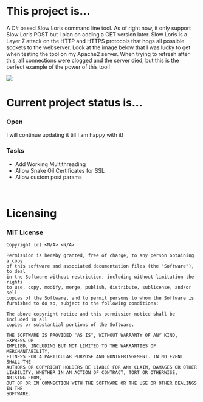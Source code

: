 <h1>This project is...</h1>
<p>A C# based Slow Loris command line tool. As of right now, it only support Slow Loris POST but I plan on adding a GET version later. Slow Loris is a Layer 7 attack on the HTTP and HTTPS protocols that hogs all possible sockets to the webserver. Look at the image below that I was lucky to get when testing the tool on my Apache2 server. When trying to refresh after this, all connections were clogged and the server died, but this is the perfect example of the power of this tool!</p>
<img src="https://i.imgur.com/Tzomtp7.png">
<br>
<h1>Current project status is...</h1>
<h3>Open</h3>
<p>I will continue updating it till I am happy with it!</p>
<h3>Tasks</h3>
<ul>
  <li>Add Working Multithreading</li>
  <li>Allow Snake Oil Certificates for SSL</li>
  <li>Allow custom post params</li>
</ul>
<br>
<h1>Licensing</h1>
<h3>MIT License</h3>

```
Copyright (c) <N/A> <N/A>

Permission is hereby granted, free of charge, to any person obtaining a copy
of this software and associated documentation files (the "Software"), to deal
in the Software without restriction, including without limitation the rights
to use, copy, modify, merge, publish, distribute, sublicense, and/or sell
copies of the Software, and to permit persons to whom the Software is
furnished to do so, subject to the following conditions:

The above copyright notice and this permission notice shall be included in all
copies or substantial portions of the Software.

THE SOFTWARE IS PROVIDED "AS IS", WITHOUT WARRANTY OF ANY KIND, EXPRESS OR
IMPLIED, INCLUDING BUT NOT LIMITED TO THE WARRANTIES OF MERCHANTABILITY,
FITNESS FOR A PARTICULAR PURPOSE AND NONINFRINGEMENT. IN NO EVENT SHALL THE
AUTHORS OR COPYRIGHT HOLDERS BE LIABLE FOR ANY CLAIM, DAMAGES OR OTHER
LIABILITY, WHETHER IN AN ACTION OF CONTRACT, TORT OR OTHERWISE, ARISING FROM,
OUT OF OR IN CONNECTION WITH THE SOFTWARE OR THE USE OR OTHER DEALINGS IN THE
SOFTWARE.
